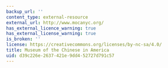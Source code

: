 ```yaml
---
backup_url: ''
content_type: external-resource
external_url: http://www.mocanyc.org/
has_external_licence_warning: true
has_external_license_warning: true
is_broken: ''
license: https://creativecommons.org/licenses/by-nc-sa/4.0/
title: Museum of the Chinese in America
uid: d39c226e-2637-421e-9dd4-52727d791c57
---
```

